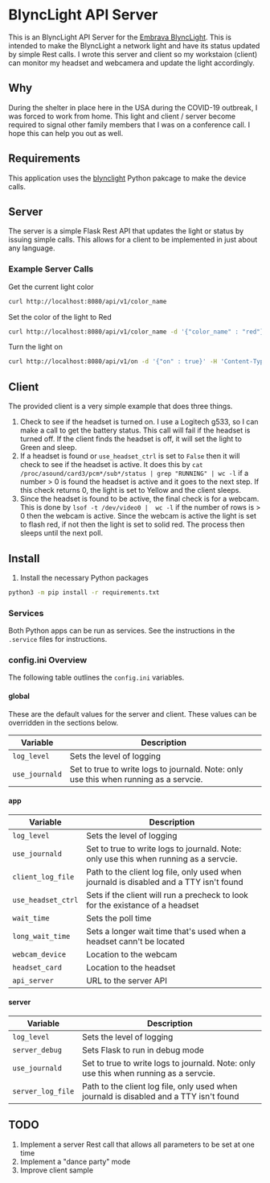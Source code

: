 # BlyncLight API Server
This is an BlyncLight API Server for the [Embrava BlyncLight](https://embrava.com/collections/blynclight-series).  This is intended to make the BlyncLight a network light and have its status updated by simple Rest calls.  I wrote this server and client so my workstaion (client) can monitor my headset and webcamera and update the light accordingly.  

## Why
During the shelter in place here in the USA during the COVID-19 outbreak, I was forced to work from home.  This light and client / server become required to signal other family members that I was on a conference call.  I hope this can help you out as well.

## Requirements
This application uses the [blynclight](https://pypi.org/project/blynclight/) Python pakcage to make the device calls.


## Server
The server is a simple Flask Rest API that updates the light or status by issuing simple calls.  This allows for a client to be implemented in just about any language.

### Example Server Calls

Get the current light color
```bash
curl http://localhost:8080/api/v1/color_name
```

Set the color of the light to Red
```bash
curl http://localhost:8080/api/v1/color_name -d '{"color_name" : "red"}' -H 'Content-Type: application/json'
```

Turn the light on
```bash
curl http://localhost:8080/api/v1/on -d '{"on" : true}' -H 'Content-Type: application/json'
```

## Client

The provided client is a very simple example that does three things.

1. Check to see if the headset is turned on.  I use a Logitech g533, so I can make a call to get the battery status.  This call will fail if the headset is turned off.  If the client finds the headset is off, it will set the light to Green and sleep.
2. If a headset is found or `use_headset_ctrl` is set to `False` then it will check to see if the headset is active.  It does this by `cat /proc/asound/card3/pcm*/sub*/status | grep "RUNNING" | wc -l` if a number > 0 is found the headset is active and it goes to the next step.  If this check returns 0, the light is set to Yellow and the client sleeps.
3. Since the headset is found to be active, the final check is for a webcam.  This is done by `lsof -t /dev/video0 |  wc -l` if the number of rows is > 0 then the webcam is active.  Since the webcam is active the light is set to flash red, if not then the light is set to solid red.  The process then sleeps until the next poll.


## Install

1) Install the necessary Python packages
````bash
python3 -m pip install -r requirements.txt
````

### Services
Both Python apps can be run as services.  See the instructions in the `.service` files for instructions.

### config.ini Overview

The following table outlines the `config.ini` variables.

#### global

These are the default values for the server and client.  These values can be overridden in the sections below.

| Variable | Description |
| --- | --- |
| `log_level` | Sets the level of logging |
| `use_journald` | Set to true to write logs to journald.  Note: only use this when running as a servcie.  |


#### app

| Variable | Description |
| --- | --- |
| `log_level` | Sets the level of logging |
| `use_journald` | Set to true to write logs to journald.  Note: only use this when running as a servcie.  |
| `client_log_file` | Path to the client log file, only used when journald is disabled and a TTY isn't found |
| `use_headset_ctrl` | Sets if the client will run a precheck to look for the existance of a headset |
| `wait_time` | Sets the poll time |
| `long_wait_time` | Sets a longer wait time that's used when a headset cann't be located |
| `webcam_device` | Location to the webcam |
| `headset_card` | Location to the headset |
| `api_server` | URL to the server API |


#### server

| Variable | Description |
| --- | --- |
| `log_level` | Sets the level of logging |
| `server_debug` | Sets Flask to run in debug mode |
| `use_journald` | Set to true to write logs to journald.  Note: only use this when running as a servcie.  |
| `server_log_file` | Path to the client log file, only used when journald is disabled and a TTY isn't found |

## TODO

1. Implement a server Rest call that allows all parameters to be set at one time
2. Implement a "dance party" mode
3. Improve client sample
